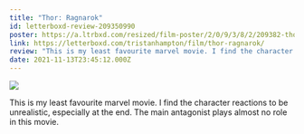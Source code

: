 ```yaml
---
title: "Thor: Ragnarok"
id: letterboxd-review-209350990
poster: https://a.ltrbxd.com/resized/film-poster/2/0/9/3/8/2/209382-thor-ragnarok-0-600-0-900-crop.jpg?v=0369e00db5
link: https://letterboxd.com/tristanhampton/film/thor-ragnarok/
review: "This is my least favourite marvel movie. I find the character reactions to be unrealistic, especially at the end. The main antagonist plays almost no role in this movie."
date: 2021-11-13T23:45:12.000Z
---
```

 <p><img src="https://a.ltrbxd.com/resized/film-poster/2/0/9/3/8/2/209382-thor-ragnarok-0-600-0-900-crop.jpg?v=0369e00db5"/></p> <p>This is my least favourite marvel movie. I find the character reactions to be unrealistic, especially at the end. The main antagonist plays almost no role in this movie.</p>